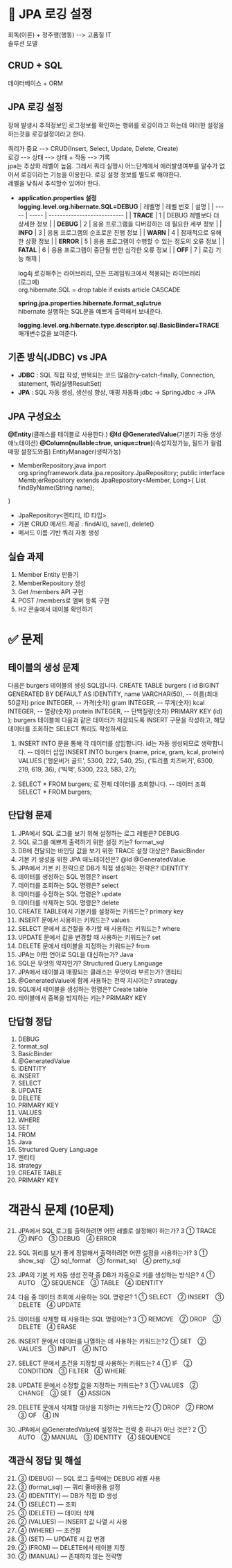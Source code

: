 # 📘 JPA 로깅 설정
회독(이론) + 정주행(행동) --> 고품질 IT   
솔루션 모델  
  
## CRUD + SQL  
데이터베이스 + ORM  
  
## JPA 로깅 설정  
장애 발생시 추적정보인 로그정보를 확인하는 행위를 로깅이라고 하는데 이러한 설정을 하는것을 로깅설정이라고 한다.  
  
쿼리가 중요 --> CRUD(Insert, Select, Update, Delete, Create)  
로깅 --> 상태 --> 상태 + 작동 --> 기록   
jpa는 추상화 레벨이 높음. 그래서 쿼리 실행시 어느단계에서 에러발생여부를 알수가 없어서 로깅이라는 기능을 이용한다. 로깅 설정 정보를 별도로 해야한다.  
레벨을 낮춰서 추석할수 있어야 한다.  
  
* **application.properties 설정**  
  **logging.level.org.hibernate.SQL=DEBUG** 
    | 레벨명   | 레벨 번호 | 설명                          |
    | ----- | ----- | --------------------------- |
    | **TRACE** | 1     | DEBUG 레벨보다 더 상세한 정보         |
    | **DEBUG** | 2     | 응용 프로그램을 디버깅하는 데 필요한 세부 정보  |
    | **INFO**  | 3     | 응용 프로그램의 순조로운 진행 정보         |
    | **WARN**  | 4     | 잠재적으로 유해한 상황 정보             |
    | **ERROR** | 5     | 응용 프로그램이 수행할 수 있는 정도의 오류 정보 |
    | **FATAL** | 6     | 응용 프로그램이 중단될 만한 심각한 오류 정보   |
    | **OFF**   | 7     | 로깅 기능 해제                    |


    log4j 로깅해주는 라이브러리, 모든 프레임워크에서 적용되는 라이브러리     
    (로그예)  
    org.hibernate.SQL = drop table if exists article CASCADE  
      
  **spring.jpa.properties.hibernate.format_sql=true**  
    hibernate 실행하는 SQL문을 예쁘게 출력해서 보내준다.  
  
  **logging.level.org.hibernate.type.descriptor.sql.BasicBinder=TRACE**  
    매개변수값을 보여준다.  

## 기존 방식(JDBC) vs JPA
* **JDBC** : SQL 직접 작성, 반복되는 코드 많음(try-catch-finally, Connection, statement, 쿼리실행ResultSet)
* **JPA** : SQL 자동 생성, 생산성 향상, 매핑 자동화
jdbc -> SpringJdbc -> JPA

## JPA 구성요소
**@Entity**(클래스를 테이블로 사용한다.) 
**@Id @GeneratedValue**(기본키 자동 생성 애노테이션)
**@Column(nullable=true, unique=true)**(속성지정가능, 필드가 컬럼매핑 설정도와줌)
EntityManager(생략가능)

* MemberRepository.java
import org.springframework.data.jpa.repository.JpaRepository;
public interface Memb;erRepository extends JpaRepository<Member, Long>{
    List<Member> findByName(String name);

}
- JpaRepository<엔티티, ID 타입>
- 기본 CRUD 메서드 제공 : findAll(), save(), delete()
- 메서드 이름 기반 쿼리 자동 생성

## 실습 과제
1. Member Entity  만들기
2. MemberRepository 생성
3. Get /members API 구현
3. POST /members로 멤버 등록 구현
5. H2 콘솔에서 테이블 확인하기

# ✅ 문제

## 테이블의 생성 문제
다음은 burgers 테이블의 생성 SQL입니다.
CREATE TABLE burgers (
  id BIGINT GENERATED BY DEFAULT AS IDENTITY,
  name VARCHAR(50),     -- 이름(최대 50글자)
  price INTEGER,        -- 가격(숫자)
  gram INTEGER,         -- 무게(숫자)
  kcal INTEGER,         -- 열량(숫자)
  protein INTEGER,      -- 단백질량(숫자)
  PRIMARY KEY (id)
);
burgers 테이블에 다음과 같은 데이터가 저장되도록 INSERT 구문을 작성하고, 해당 데이터를 조회하는 SELECT 쿼리도 작성하세요.

1. INSERT INTO 문을 통해 각 데이터를 삽입합니다. id는 자동 생성되므로 생략합니다.
    -- 데이터 삽입
    INSERT INTO burgers (name, price, gram, kcal, protein) VALUES
    ('행운버거 골드', 5300, 222, 540, 25),
    ('트리플 치즈버거', 6300, 219, 619, 36),
    ('빅맥', 5300, 223, 583, 27);

2. SELECT * FROM burgers; 로 전체 데이터를 조회합니다.
    -- 데이터 조회
    SELECT * FROM burgers;


## 단답형 문제
1. JPA에서 SQL 로그를 보기 위해 설정하는 로그 레벨은? DEBUG
2. SQL 로그를 예쁘게 출력하기 위한 설정 키는?  format\_sql
3. DB에 전달되는 바인딩 값을 보기 위한 TRACE 설정 대상은? BasicBinder
4. 기본 키 생성을 위한 JPA 애노테이션은? @Id @GeneratedValue
5. JPA에서 기본 키 전략으로 DB가 직접 생성하는 전략은?  IDENTITY
6. 데이터를 생성하는 SQL 명령은? insert 
7. 데이터를 조회하는 SQL 명령은? select
8. 데이터를 수정하는 SQL 명령은? update
9. 데이터를 삭제하는 SQL 명령은? delete 
10. CREATE TABLE에서 기본키를 설정하는 키워드는? primary key
11. INSERT 문에서 사용하는 키워드는? values
12. SELECT 문에서 조건절을 추가할 때 사용하는 키워드는? where 
13. UPDATE 문에서 값을 변경할 때 사용하는 키워드는? set 
14. DELETE 문에서 테이블을 지정하는 키워드는? from 
15. JPA는 어떤 언어로 SQL을 대신하는가? Java 
16. SQL은 무엇의 약자인가? Structured Query Language
17. JPA에서 테이블과 매핑되는 클래스는 무엇이라 부르는가? 엔티티
18. @GeneratedValue에 함께 사용하는 전략 지시어는? strategy
19. SQL에서 테이블을 생성하는 명령은? Create table
20. 테이블에서 중복을 방지하는 키는? PRIMARY KEY

## 단답형 정답
1. DEBUG
2. format\_sql
3. BasicBinder
4. @GeneratedValue
5. IDENTITY
6. INSERT
7. SELECT
8. UPDATE
9. DELETE
10. PRIMARY KEY
11. VALUES
12. WHERE
13. SET
14. FROM
15. Java
16. Structured Query Language
17. 엔티티
18. strategy
19. CREATE TABLE
20. PRIMARY KEY

# 객관식 문제 (10문제)
21. JPA에서 SQL 로그를 출력하려면 어떤 레벨로 설정해야 하는가? 3
    ① TRACE ② INFO ③ DEBUG ④ ERROR

22. SQL 쿼리를 보기 좋게 정렬해서 출력하려면 어떤 설정을 사용하는가? 3
    ① show\_sql ② sql\_format ③ format\_sql ④ pretty\_sql

23. JPA의 기본 키 자동 생성 전략 중 DB가 자동으로 키를 생성하는 방식은? 4
    ① AUTO ② SEQUENCE ③ TABLE ④ IDENTITY

24. 다음 중 데이터 조회에 사용하는 SQL 명령은? 1
    ① SELECT ② INSERT ③ DELETE ④ UPDATE

25. 데이터를 삭제할 때 사용하는 SQL 명령어는? 3
    ① REMOVE ② DROP ③ DELETE ④ ERASE

26. INSERT 문에서 데이터를 나열하는 데 사용하는 키워드는?2
    ① SET ② VALUES ③ INPUT ④ INTO

27. SELECT 문에서 조건을 지정할 때 사용하는 키워드는? 4
    ① IF ② CONDITION ③ FILTER ④ WHERE

28. UPDATE 문에서 수정할 값을 지정하는 키워드는? 3
    ① VALUES ② CHANGE ③ SET ④ ASSIGN

29. DELETE 문에서 삭제할 대상을 지정하는 키워드는?2
    ① DROP ② FROM ③ OF ④ IN

30. JPA에서 @GeneratedValue에 설정하는 전략 중 하나가 아닌 것은? 2
    ① AUTO ② MANUAL ③ IDENTITY ④ SEQUENCE

## 객관식 정답 및 해설
21. ③ (DEBUG) — SQL 로그 출력에는 DEBUG 레벨 사용
22. ③ (format\_sql) — 쿼리 줄바꿈용 설정
23. ④ (IDENTITY) — DB가 직접 ID 생성
24. ① (SELECT) — 조회
25. ③ (DELETE) — 데이터 삭제
26. ② (VALUES) — INSERT 값 나열 시 사용
27. ④ (WHERE) — 조건절
28. ③ (SET) — UPDATE 시 값 변경
29. ② (FROM) — DELETE에서 테이블 지정
30. ② (MANUAL) — 존재하지 않는 전략명
